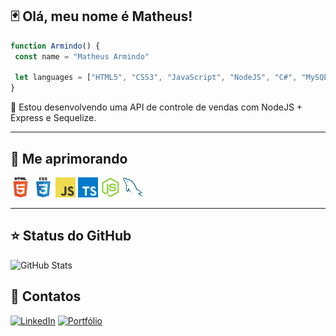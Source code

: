 ## 🃏 Olá, meu nome é <strong>Matheus!</strong>

```javascript
function Armindo() {
 const name = "Matheus Armindo"
 
 let languages = ["HTML5", "CSS3", "JavaScript", "NodeJS", "C#", "MySQL"]
}
```

🔭 Estou desenvolvendo uma API de controle de vendas com NodeJS + Express e Sequelize.

----

## 🚀 Me aprimorando

<code><img height="32" src="https://raw.githubusercontent.com/github/explore/80688e429a7d4ef2fca1e82350fe8e3517d3494d/topics/html/html.png" alt="HTML5"/></code>
<code><img height="32" src="https://raw.githubusercontent.com/github/explore/80688e429a7d4ef2fca1e82350fe8e3517d3494d/topics/css/css.png" alt="CSS"/></code>
<code><img height="32" src="https://raw.githubusercontent.com/github/explore/80688e429a7d4ef2fca1e82350fe8e3517d3494d/topics/javascript/javascript.png" alt="Javascript"/></code>
<code><img height="32" src="https://raw.githubusercontent.com/github/explore/80688e429a7d4ef2fca1e82350fe8e3517d3494d/topics/typescript/typescript.png" alt="Typescript"/></code>
<code><img height="32" src="https://raw.githubusercontent.com/devicons/devicon/master/icons/nodejs/nodejs-original.svg" alt="Nodejs"/></code>
<code><img height="32" src="https://raw.githubusercontent.com/devicons/devicon/master/icons/mysql/mysql-original.svg" alt="MySQL"/></code>

---

## ⭐ Status do GitHub
![GitHub Stats](https://github-readme-stats.vercel.app/api?username=armindomatheus&show_icons=true&theme=github_dark)

## 📱 Contatos
<a href="https://www.linkedin.com/in/matheus-armindo-47138a224/"><img alt="LinkedIn" src="https://img.shields.io/badge/LinkedIn-0077B5?style=for-the-badge&logo=linkedin&logoColor=white"/></a>
<a href="https://www.instagram.com/armindomatheus/"><img alt="Portfólio" src="https://img.shields.io/badge/Instagram-E4405F?style=for-the-badge&logo=instagram&logoColor=white"/></a>
